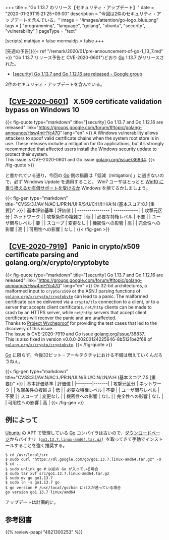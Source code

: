 +++
title = "Go 1.13.7 のリリース【セキュリティ・アップデート】"
date =  "2020-01-29T15:21:25+09:00"
description = "今回は2件のセキュリティ・アップデートを含んでいる。"
image = "/images/attention/go-logo_blue.png"
tags  = [ "programming", "language", "golang", "ubuntu", "security", "vulnerability" ]
pageType = "text"

[scripts]
  mathjax = false
  mermaidjs = false
+++

[先週の予告]({{< ref "/remark/2020/01/pre-announcement-of-go-1_13_7.md" >}} "Go 1.13.7 リリース予告と CVE-2020-0601")どおり [Go] 1.13.7 がリリースされた。

- [[security] Go 1.13.7 and Go 1.12.16 are released - Google group](https://groups.google.com/forum/#!topic/golang-announce/Hsw4mHYc470)

2件のセキュリティ・アップデートを含んでいる。

## 【[CVE-2020-0601]】 X.509 certificate validation bypass on Windows 10

{{< fig-quote type="markdown" title="[security] Go 1.13.7 and Go 1.12.16 are released" link="https://groups.google.com/forum/#!topic/golang-announce/Hsw4mHYc470" lang="en" >}}
A Windows vulnerability allows attackers to spoof valid certificate chains when the system root store is in use. These releases include a mitigation for Go applications, but it’s strongly recommended that affected users install the Windows security update to protect their system.<br>
This issue is CVE-2020-0601 and Go issue [golang.org/issue/36834](http://golang.org/issue/36834).
{{< /fig-quote >}}

と書かれている通り，今回の [Go] 側の措置は「低減（mitigation）」に過ぎないので，必ず Windows Update を適用すること。
Win7 ユーザはとっとと [Win10 に乗り換えるか有償サポートを受けるか](https://news.mynavi.jp/article/20200128-961593/ "Windows 7のIEに脆弱性も無料のセキュリティパッチ提供なし、対処を | マイナビニュース") Windows を捨てるかしましょう。

{{< fig-gen type="markdown" title="CVSS:3.1/AV:N/AC:L/PR:N/UI:R/S:U/C:H/I:H/A:N  (基本スコア:8.1 [重要])" >}}
| 基本評価基準     | 評価値       |
| ---------------- | ------------ |
| 攻撃元区分       | ネットワーク |
| 攻撃条件の複雑さ | 低           |
| 必要な特権レベル | 不要         |
| ユーザ関与レベル | 要           |
| スコープ         | 変更なし     |
| 機密性への影響   | 高           |
| 完全性への影響   | 高           |
| 可用性への影響   | なし         |
{{< /fig-gen >}}

## 【[CVE-2020-7919]】 Panic in crypto/x509 certificate parsing and golang.org/x/crypto/cryptobyte

{{< fig-quote type="markdown" title="[security] Go 1.13.7 and Go 1.12.16 are released" link="https://groups.google.com/forum/#!topic/golang-announce/Hsw4mHYc470" lang="en" >}}
On 32-bit architectures, a malformed input to `crypto/x509` or the ASN.1 parsing functions of [`golang.org/x/crypto/cryptobyte`](http://golang.org/x/crypto/cryptobyte) can lead to a panic.
The malformed certificate can be delivered via a `crypto/tls` connection to a client, or to a server that accepts client certificates. `net/http` clients can be made to crash by an HTTPS server, while `net/http` servers that accept client certificates will recover the panic and are unaffected.<br>
Thanks to [Project Wycheproof](https://github.com/google/wycheproof) for providing the test cases that led to the discovery of this issue.<br>
The issue is CVE-2020-7919 and Go issue [golang.org/issue](http://golang.org/issue/)/36837.<br>
This is also fixed in version v0.0.0-20200124225646-8b5121be2f68 of [`golang.org/x/crypto/cryptobyte`](http://golang.org/x/crypto/cryptobyte).
{{< /fig-quote >}}

[Go] に限らず，今後32ビット・アーキテクチャにおける不備は増えていくんだろうねぇ。

{{< fig-gen type="markdown" title="CVSS:3.1/AV:N/AC:L/PR:N/UI:N/S:U/C:N/I:N/A:H (基本スコア:7.5 [重要])" >}}
| 基本評価基準 | 評価値 |
|--------|-------|
| 攻撃元区分 | ネットワーク |
| 攻撃条件の複雑さ | 低 |
| 必要な特権レベル | 不要 |
| ユーザ関与レベル | 不要 |
| スコープ | 変更なし |
| 機密性への影響 | なし |
| 完全性への影響 | なし |
| 可用性への影響 | 高 |
{{< /fig-gen >}}

## 例によって

[Ubuntu] の APT で管理している [Go] コンパイラは古いので，[ダウンロードページ](https://golang.org/dl/ "Downloads - The Go Programming Language")からバイナリ（[`go1.13.7.linux-amd64.tar.gz`](https://dl.google.com/go/go1.13.7.linux-amd64.tar.gz)）を取ってきて手動でインストールすることを強く推奨する。

```text
$ cd /usr/local/src
$ sudo curl "https://dl.google.com/go/go1.13.7.linux-amd64.tar.gz" -O
$ cd ..
$ sudo unlink go # 以前の Go が入っている場合
$ sudo tar xvf src/go1.13.7.linux-amd64.tar.gz
$ sudo mv go go1.13.7
$ sudo ln -s go1.13.7 go
$ go version # /usr/local/go/bin にパスが通っている場合
go version go1.13.7 linux/amd64
```

アップデートは計画的に。

[Go]: https://golang.org/ "The Go Programming Language"
[Go 言語]: https://golang.org/ "The Go Programming Language"
[CVE-2020-0601]: https://nvd.nist.gov/vuln/detail/CVE-2020-0601
[CVE-2020-7919]: https://nvd.nist.gov/vuln/detail/CVE-2020-7919
[Ubuntu]: https://www.ubuntu.com/ "The leading operating system for PCs, IoT devices, servers and the cloud | Ubuntu"

## 参考図書

{{% review-paapi "4621300253" %}} <!-- プログラミング言語Go -->
